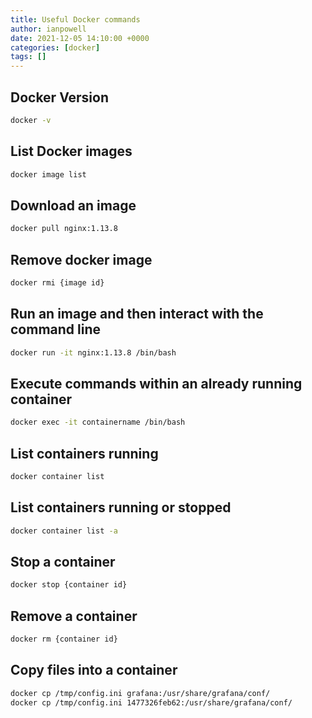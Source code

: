 ```yaml
---
title: Useful Docker commands
author: ianpowell
date: 2021-12-05 14:10:00 +0000
categories: [docker]
tags: []
---
```


## Docker Version
``` bash
docker -v
```

## List Docker images
``` bash
docker image list
```

## Download an image
``` bash
docker pull nginx:1.13.8
```

## Remove docker image
``` bash
docker rmi {image id}
```

## Run an image and then interact with the command line
``` bash
docker run -it nginx:1.13.8 /bin/bash
```

## Execute commands within an already running container
``` bash
docker exec -it containername /bin/bash
```

## List containers running
``` bash
docker container list
```

## List containers running or stopped
``` bash
docker container list -a
```

## Stop a container
``` bash
docker stop {container id}
```

## Remove a container
``` bash
docker rm {container id}
```

## Copy files into a container
``` bash
docker cp /tmp/config.ini grafana:/usr/share/grafana/conf/
docker cp /tmp/config.ini 1477326feb62:/usr/share/grafana/conf/
```
